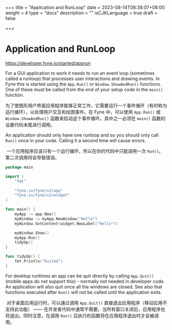 +++
title = "Application and RunLoop"
date = 2023-08-14T08:38:07+08:00
weight = 4
type = "docs"
description = ""
isCJKLanguage = true
draft = false

+++

# Application and RunLoop

https://developer.fyne.io/started/apprun

For a GUI application to work it needs to run an event loop (sometimes called a runloop) that processes user interactions and drawing events. In Fyne this is started using the `App.Run()` or `Window.ShowAndRun()` functions. One of these must be called from the end of your setup code in the `main()` function.

​	为了使图形用户界面应用程序能够正常工作，它需要运行一个事件循环（有时称为运行循环），以处理用户交互和绘图事件。在 Fyne 中，可以使用 `App.Run()` 或 `Window.ShowAndRun()` 函数来启动这个事件循环。其中之一必须在 `main()` 函数的设置代码末尾进行调用。

An application should only have one runloop and so you should only call `Run()` once in your code. Calling it a second time will cause errors.

​	一个应用程序应该只有一个运行循环，所以在你的代码中只能调用一次 `Run()`。第二次调用将会导致错误。

```go
package main

import (
	"fmt"

	"fyne.io/fyne/v2/app"
	"fyne.io/fyne/v2/widget"
)

func main() {
	myApp := app.New()
	myWindow := myApp.NewWindow("Hello")
	myWindow.SetContent(widget.NewLabel("Hello"))

	myWindow.Show()
	myApp.Run()
	tidyUp()
}

func tidyUp() {
	fmt.Println("Exited")
}
```

For desktop runtimes an app can be quit directly by calling `App.Quit()` (mobile apps do not support this) - normally not needed in developer code. An application will also quit once all the windows are closed. See also that functions executed after `Run()` will not be called until the application exits.

​	对于桌面应用运行时，可以通过调用 `App.Quit()` 直接退出应用程序（移动应用不支持此功能） —— 在开发者代码中通常不需要。当所有窗口关闭后，应用程序也将退出。同时注意，在调用 `Run()` 后执行的函数将在应用程序退出时才会被调用。